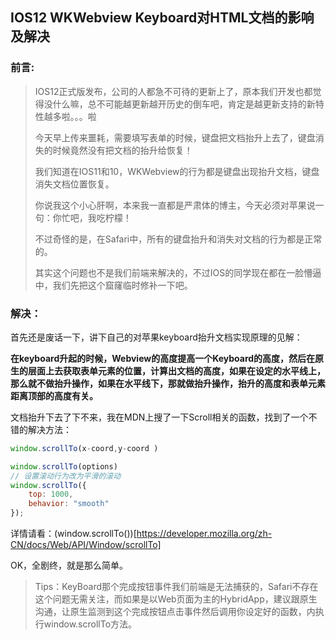 ## IOS12 WKWebview Keyboard对HTML文档的影响及解决

### 前言:

> IOS12正式版发布，公司的人都急不可待的更新上了，原本我们开发也都觉得没什么嘛，总不可能越更新越开历史的倒车吧，肯定是越更新支持的新特性越多啦。。。啦
>
> 今天早上传来噩耗，需要填写表单的时候，键盘把文档抬升上去了，键盘消失的时候竟然没有把文档的抬升给恢复！
>
> 我们知道在IOS11和10，WKWebview的行为都是键盘出现抬升文档，键盘消失文档位置恢复。
>
> 你说我这个小心肝啊，本来我一直都是严肃体的博主，今天必须对苹果说一句：你忙吧，我吃柠檬！
>
> 不过奇怪的是，在Safari中，所有的键盘抬升和消失对文档的行为都是正常的。
>
> 其实这个问题也不是我们前端来解决的，不过IOS的同学现在都在一脸懵逼中，我们先把这个窟窿临时修补一下吧。

### 解决：

首先还是废话一下，讲下自己的对苹果keyboard抬升文档实现原理的见解：

**在keyboard升起的时候，Webview的高度提高一个Keyboard的高度，然后在原生的层面上去获取表单元素的位置，计算出文档的高度，如果在设定的水平线上，那么就不做抬升操作，如果在水平线下，那就做抬升操作，抬升的高度和表单元素距离顶部的高度有关。**

文档抬升下去了下不来，我在MDN上搜了一下Scroll相关的函数，找到了一个不错的解决方法：

```javascript
window.scrollTo(x-coord,y-coord )

window.scrollTo(options)
// 设置滚动行为改为平滑的滚动
window.scrollTo({ 
    top: 1000, 
    behavior: "smooth" 
});
```

详情请看：(window.scrollTo())[https://developer.mozilla.org/zh-CN/docs/Web/API/Window/scrollTo]

OK，全剧终，就是那么简单。

> Tips：KeyBoard那个完成按钮事件我们前端是无法捕获的，Safari不存在这个问题无需关注，而如果是以Web页面为主的HybridApp，建议跟原生沟通，让原生监测到这个完成按钮点击事件然后调用你设定好的函数，内执行window.scrollTo方法。